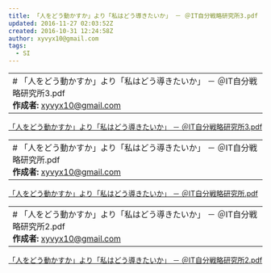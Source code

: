 ```yaml
---
title: 「人をどう動かすか」より「私はどう導きたいか」 － ＠IT自分戦略研究所3.pdf
updated: 2016-11-27 02:03:52Z
created: 2016-10-31 12:24:58Z
author: xyvyx10@gmail.com
tags:
  - SI
---
```


|     |
| --- |
| # 「人をどう動かすか」より「私はどう導きたいか」 － ＠IT自分戦略研究所3.pdf<br>**作成者:** xyvyx10@gmail.com |

[「人をどう動かすか」より「私はどう導きたいか」 － ＠IT自分戦略研究所3.pdf](../_resources/「人をどう動かすか」より「私はどう導きたいか」%20－%20＠IT自分戦略研究所3.pdf)

|     |
| --- |
| # 「人をどう動かすか」より「私はどう導きたいか」 － ＠IT自分戦略研究所.pdf<br>**作成者:** xyvyx10@gmail.com |

[「人をどう動かすか」より「私はどう導きたいか」 － ＠IT自分戦略研究所.pdf](../_resources/「人をどう動かすか」より「私はどう導きたいか」%20－%20＠IT自分戦略研究所.pdf)

|     |
| --- |
| # 「人をどう動かすか」より「私はどう導きたいか」 － ＠IT自分戦略研究所2.pdf<br>**作成者:** xyvyx10@gmail.com |

[「人をどう動かすか」より「私はどう導きたいか」 － ＠IT自分戦略研究所2.pdf](../_resources/「人をどう動かすか」より「私はどう導きたいか」%20－%20＠IT自分戦略研究所2.pdf)